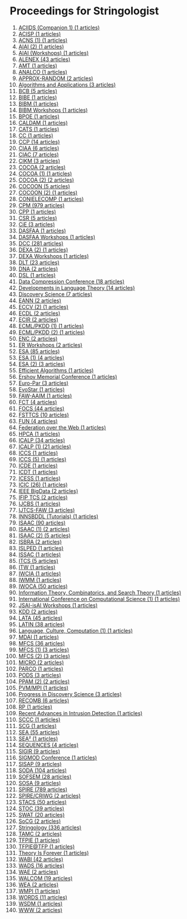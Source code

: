 # Proceedings for Stringologist
1. [ACIIDS (Companion 1) (1 articles)](./proceedings/ACIIDS_(Companion_1))  
2. [ACISP (1 articles)](./proceedings/ACISP)  
3. [ACNS (1) (1 articles)](./proceedings/ACNS_(1))  
4. [AIAI (2) (1 articles)](./proceedings/AIAI_(2))  
5. [AIAI (Workshops) (1 articles)](./proceedings/AIAI_(Workshops))  
6. [ALENEX (43 articles)](./proceedings/ALENEX)  
7. [AMT (1 articles)](./proceedings/AMT)  
8. [ANALCO (1 articles)](./proceedings/ANALCO)  
9. [APPROX-RANDOM (2 articles)](./proceedings/APPROX-RANDOM)  
10. [Algorithms and Applications (3 articles)](./proceedings/Algorithms_and_Applications)  
11. [BCB (5 articles)](./proceedings/BCB)  
12. [BIBE (1 articles)](./proceedings/BIBE)  
13. [BIBM (1 articles)](./proceedings/BIBM)  
14. [BIBM Workshops (1 articles)](./proceedings/BIBM_Workshops)  
15. [BPOE (1 articles)](./proceedings/BPOE)  
16. [CALDAM (1 articles)](./proceedings/CALDAM)  
17. [CATS (1 articles)](./proceedings/CATS)  
18. [CC (1 articles)](./proceedings/CC)  
19. [CCP (14 articles)](./proceedings/CCP)  
20. [CIAA (6 articles)](./proceedings/CIAA)  
21. [CIAC (7 articles)](./proceedings/CIAC)  
22. [CIKM (3 articles)](./proceedings/CIKM)  
23. [COCOA (2 articles)](./proceedings/COCOA)  
24. [COCOA (1) (1 articles)](./proceedings/COCOA_(1))  
25. [COCOA (2) (2 articles)](./proceedings/COCOA_(2))  
26. [COCOON (5 articles)](./proceedings/COCOON)  
27. [COCOON (2) (1 articles)](./proceedings/COCOON_(2))  
28. [CONIELECOMP (1 articles)](./proceedings/CONIELECOMP)  
29. [CPM (979 articles)](./proceedings/CPM)  
30. [CPP (1 articles)](./proceedings/CPP)  
31. [CSR (5 articles)](./proceedings/CSR)  
32. [CiE (3 articles)](./proceedings/CiE)  
33. [DASFAA (1 articles)](./proceedings/DASFAA)  
34. [DASFAA Workshops (1 articles)](./proceedings/DASFAA_Workshops)  
35. [DCC (281 articles)](./proceedings/DCC)  
36. [DEXA (2) (1 articles)](./proceedings/DEXA_(2))  
37. [DEXA Workshops (1 articles)](./proceedings/DEXA_Workshops)  
38. [DLT (23 articles)](./proceedings/DLT)  
39. [DNA (2 articles)](./proceedings/DNA)  
40. [DSL (1 articles)](./proceedings/DSL)  
41. [Data Compression Conference (18 articles)](./proceedings/Data_Compression_Conference)  
42. [Developments in Language Theory (14 articles)](./proceedings/Developments_in_Language_Theory)  
43. [Discovery Science (7 articles)](./proceedings/Discovery_Science)  
44. [EANN (2 articles)](./proceedings/EANN)  
45. [ECCV (2) (1 articles)](./proceedings/ECCV_(2))  
46. [ECDL (2 articles)](./proceedings/ECDL)  
47. [ECIR (2 articles)](./proceedings/ECIR)  
48. [ECML/PKDD (1) (1 articles)](./proceedings/ECML_PKDD_(1))  
49. [ECML/PKDD (2) (1 articles)](./proceedings/ECML_PKDD_(2))  
50. [ENC (2 articles)](./proceedings/ENC)  
51. [ER Workshops (2 articles)](./proceedings/ER_Workshops)  
52. [ESA (85 articles)](./proceedings/ESA)  
53. [ESA (1) (4 articles)](./proceedings/ESA_(1))  
54. [ESA (2) (3 articles)](./proceedings/ESA_(2))  
55. [Efficient Algorithms (1 articles)](./proceedings/Efficient_Algorithms)  
56. [Ershov Memorial Conference (1 articles)](./proceedings/Ershov_Memorial_Conference)  
57. [Euro-Par (3 articles)](./proceedings/Euro-Par)  
58. [EvoStar (1 articles)](./proceedings/EvoStar)  
59. [FAW-AAIM (1 articles)](./proceedings/FAW-AAIM)  
60. [FCT (4 articles)](./proceedings/FCT)  
61. [FOCS (44 articles)](./proceedings/FOCS)  
62. [FSTTCS (10 articles)](./proceedings/FSTTCS)  
63. [FUN (4 articles)](./proceedings/FUN)  
64. [Federation over the Web (1 articles)](./proceedings/Federation_over_the_Web)  
65. [HPCA (1 articles)](./proceedings/HPCA)  
66. [ICALP (34 articles)](./proceedings/ICALP)  
67. [ICALP (1) (21 articles)](./proceedings/ICALP_(1))  
68. [ICCS (1 articles)](./proceedings/ICCS)  
69. [ICCS (5) (1 articles)](./proceedings/ICCS_(5))  
70. [ICDE (1 articles)](./proceedings/ICDE)  
71. [ICDT (1 articles)](./proceedings/ICDT)  
72. [ICESS (1 articles)](./proceedings/ICESS)  
73. [ICIC (26) (1 articles)](./proceedings/ICIC_(26))  
74. [IEEE BigData (2 articles)](./proceedings/IEEE_BigData)  
75. [IFIP TCS (2 articles)](./proceedings/IFIP_TCS)  
76. [IJCBS (1 articles)](./proceedings/IJCBS)  
77. [IJTCS-FAW (3 articles)](./proceedings/IJTCS-FAW)  
78. [INNSBDDL (Tutorials) (1 articles)](./proceedings/INNSBDDL_(Tutorials))  
79. [ISAAC (90 articles)](./proceedings/ISAAC)  
80. [ISAAC (1) (2 articles)](./proceedings/ISAAC_(1))  
81. [ISAAC (2) (5 articles)](./proceedings/ISAAC_(2))  
82. [ISBRA (2 articles)](./proceedings/ISBRA)  
83. [ISLPED (1 articles)](./proceedings/ISLPED)  
84. [ISSAC (1 articles)](./proceedings/ISSAC)  
85. [ITCS (5 articles)](./proceedings/ITCS)  
86. [ITW (1 articles)](./proceedings/ITW)  
87. [IWCIA (1 articles)](./proceedings/IWCIA)  
88. [IWMM (1 articles)](./proceedings/IWMM)  
89. [IWOCA (50 articles)](./proceedings/IWOCA)  
90. [Information Theory, Combinatorics, and Search Theory (1 articles)](./proceedings/Information_Theory,_Combinatorics,_and_Search_Theory)  
91. [International Conference on Computational Science (1) (1 articles)](./proceedings/International_Conference_on_Computational_Science_(1))  
92. [JSAI-isAI Workshops (1 articles)](./proceedings/JSAI-isAI_Workshops)  
93. [KDD (2 articles)](./proceedings/KDD)  
94. [LATA (45 articles)](./proceedings/LATA)  
95. [LATIN (38 articles)](./proceedings/LATIN)  
96. [Language, Culture, Computation (1) (1 articles)](./proceedings/Language,_Culture,_Computation_(1))  
97. [MDAI (1 articles)](./proceedings/MDAI)  
98. [MFCS (36 articles)](./proceedings/MFCS)  
99. [MFCS (1) (3 articles)](./proceedings/MFCS_(1))  
100. [MFCS (2) (3 articles)](./proceedings/MFCS_(2))  
101. [MICRO (2 articles)](./proceedings/MICRO)  
102. [PARCO (1 articles)](./proceedings/PARCO)  
103. [PODS (3 articles)](./proceedings/PODS)  
104. [PPAM (2) (2 articles)](./proceedings/PPAM_(2))  
105. [PVM/MPI (1 articles)](./proceedings/PVM_MPI)  
106. [Progress in Discovery Science (3 articles)](./proceedings/Progress_in_Discovery_Science)  
107. [RECOMB (6 articles)](./proceedings/RECOMB)  
108. [RP (1 articles)](./proceedings/RP)  
109. [Recent Advances in Intrusion Detection (1 articles)](./proceedings/Recent_Advances_in_Intrusion_Detection)  
110. [SCCC (1 articles)](./proceedings/SCCC)  
111. [SCG (1 articles)](./proceedings/SCG)  
112. [SEA (55 articles)](./proceedings/SEA)  
113. [SEA² (1 articles)](./proceedings/SEA²)  
114. [SEQUENCES (4 articles)](./proceedings/SEQUENCES)  
115. [SIGIR (9 articles)](./proceedings/SIGIR)  
116. [SIGMOD Conference (1 articles)](./proceedings/SIGMOD_Conference)  
117. [SISAP (9 articles)](./proceedings/SISAP)  
118. [SODA (104 articles)](./proceedings/SODA)  
119. [SOFSEM (28 articles)](./proceedings/SOFSEM)  
120. [SOSA (9 articles)](./proceedings/SOSA)  
121. [SPIRE (789 articles)](./proceedings/SPIRE)  
122. [SPIRE/CRIWG (2 articles)](./proceedings/SPIRE_CRIWG)  
123. [STACS (50 articles)](./proceedings/STACS)  
124. [STOC (39 articles)](./proceedings/STOC)  
125. [SWAT (20 articles)](./proceedings/SWAT)  
126. [SoCG (2 articles)](./proceedings/SoCG)  
127. [Stringology (336 articles)](./proceedings/Stringology)  
128. [TAMC (2 articles)](./proceedings/TAMC)  
129. [TFPIE (1 articles)](./proceedings/TFPIE)  
130. [TFPIE@TFP (1 articles)](./proceedings/TFPIE@TFP)  
131. [Theory Is Forever (1 articles)](./proceedings/Theory_Is_Forever)  
132. [WABI (42 articles)](./proceedings/WABI)  
133. [WADS (16 articles)](./proceedings/WADS)  
134. [WAE (2 articles)](./proceedings/WAE)  
135. [WALCOM (19 articles)](./proceedings/WALCOM)  
136. [WEA (2 articles)](./proceedings/WEA)  
137. [WMPI (1 articles)](./proceedings/WMPI)  
138. [WORDS (11 articles)](./proceedings/WORDS)  
139. [WSDM (1 articles)](./proceedings/WSDM)  
140. [WWW (2 articles)](./proceedings/WWW)  